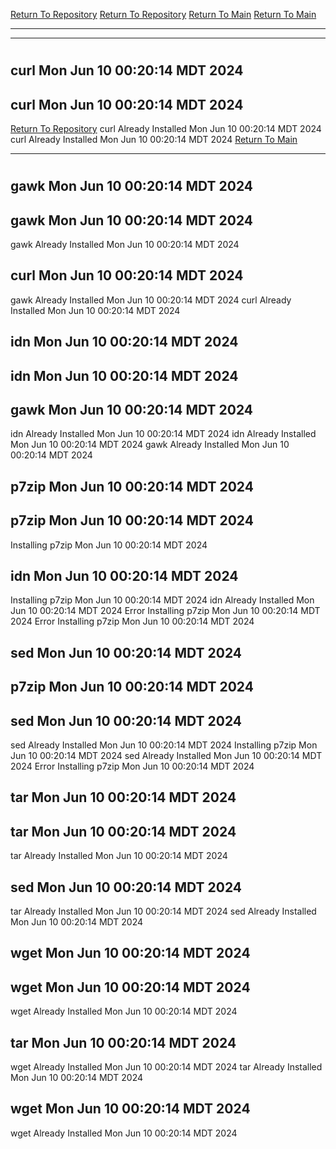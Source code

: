 [Return To Repository](https://github.com/DigitalWarrior/piholeparser/)
[Return To Repository](https://github.com/DigitalWarrior/piholeparser/)
[Return To Main](https://github.com/DigitalWarrior/piholeparser/blob/master/RecentRunLogs/Mainlog.md)
[Return To Main](https://github.com/DigitalWarrior/piholeparser/blob/master/RecentRunLogs/Mainlog.md)
____________________________________
____________________________________
# 
# 
## curl Mon Jun 10 00:20:14 MDT 2024
## curl Mon Jun 10 00:20:14 MDT 2024
[Return To Repository](https://github.com/DigitalWarrior/piholeparser/)
curl Already Installed Mon Jun 10 00:20:14 MDT 2024
curl Already Installed Mon Jun 10 00:20:14 MDT 2024
[Return To Main](https://github.com/DigitalWarrior/piholeparser/blob/master/RecentRunLogs/Mainlog.md)
____________________________________
# 
## gawk Mon Jun 10 00:20:14 MDT 2024
## gawk Mon Jun 10 00:20:14 MDT 2024
gawk Already Installed Mon Jun 10 00:20:14 MDT 2024
## curl Mon Jun 10 00:20:14 MDT 2024
gawk Already Installed Mon Jun 10 00:20:14 MDT 2024
curl Already Installed Mon Jun 10 00:20:14 MDT 2024
## idn Mon Jun 10 00:20:14 MDT 2024
## idn Mon Jun 10 00:20:14 MDT 2024
## gawk Mon Jun 10 00:20:14 MDT 2024
idn Already Installed Mon Jun 10 00:20:14 MDT 2024
idn Already Installed Mon Jun 10 00:20:14 MDT 2024
gawk Already Installed Mon Jun 10 00:20:14 MDT 2024
## p7zip Mon Jun 10 00:20:14 MDT 2024
## p7zip Mon Jun 10 00:20:14 MDT 2024
Installing p7zip Mon Jun 10 00:20:14 MDT 2024
## idn Mon Jun 10 00:20:14 MDT 2024
Installing p7zip Mon Jun 10 00:20:14 MDT 2024
idn Already Installed Mon Jun 10 00:20:14 MDT 2024
Error Installing p7zip Mon Jun 10 00:20:14 MDT 2024
Error Installing p7zip Mon Jun 10 00:20:14 MDT 2024
## sed Mon Jun 10 00:20:14 MDT 2024
## p7zip Mon Jun 10 00:20:14 MDT 2024
## sed Mon Jun 10 00:20:14 MDT 2024
sed Already Installed Mon Jun 10 00:20:14 MDT 2024
Installing p7zip Mon Jun 10 00:20:14 MDT 2024
sed Already Installed Mon Jun 10 00:20:14 MDT 2024
Error Installing p7zip Mon Jun 10 00:20:14 MDT 2024
## tar Mon Jun 10 00:20:14 MDT 2024
## tar Mon Jun 10 00:20:14 MDT 2024
tar Already Installed Mon Jun 10 00:20:14 MDT 2024
## sed Mon Jun 10 00:20:14 MDT 2024
tar Already Installed Mon Jun 10 00:20:14 MDT 2024
sed Already Installed Mon Jun 10 00:20:14 MDT 2024
## wget Mon Jun 10 00:20:14 MDT 2024
## wget Mon Jun 10 00:20:14 MDT 2024
wget Already Installed Mon Jun 10 00:20:14 MDT 2024
## tar Mon Jun 10 00:20:14 MDT 2024
wget Already Installed Mon Jun 10 00:20:14 MDT 2024
tar Already Installed Mon Jun 10 00:20:14 MDT 2024
## wget Mon Jun 10 00:20:14 MDT 2024
wget Already Installed Mon Jun 10 00:20:14 MDT 2024
